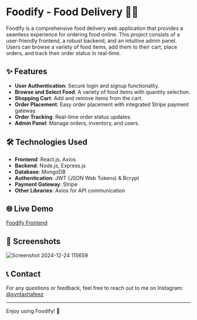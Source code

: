 # Foodify - Food Delivery 🍔🍕

Foodify is a comprehensive food delivery web application that provides a seamless experience for ordering food online. This project consists of a user-friendly frontend, a robust backend, and an intuitive admin panel. Users can browse a variety of food items, add them to their cart, place orders, and track their order status in real-time.

## ✨ Features

- **User Authentication**: Secure login and signup functionality.
- **Browse and Select Food**: A variety of food items with quantity selection.
- **Shopping Cart**: Add and remove items from the cart.
- **Order Placement**: Easy order placement with integrated Stripe payment gateway.
- **Order Tracking**: Real-time order status updates.
- **Admin Panel**: Manage orders, inventory, and users.

## 🛠️ Technologies Used

- **Frontend**: React.js, Axios
- **Backend**: Node.js, Express.js
- **Database**: MongoDB
- **Authentication**: JWT (JSON Web Tokens) & Bcrypt
- **Payment Gateway**: Stripe
- **Other Libraries**: Axios for API communication

## 🌐 Live Demo

[Foodify Frontend](https://foodify-frontend-iasi.onrender.com)

## 📸 Screenshots
![Screenshot 2024-12-24 115659](https://github.com/user-attachments/assets/8ea4467d-cae0-4d90-a600-1957fe54519f)

## 📞 Contact

For any questions or feedback, feel free to reach out to me on Instagram: [@syntaxhafeez](https://instagram.com/syntaxhafeez)

---

Enjoy using Foodify! 🚀
